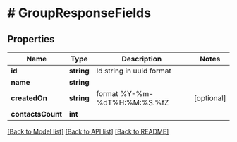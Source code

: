 # # GroupResponseFields

## Properties

Name | Type | Description | Notes
------------ | ------------- | ------------- | -------------
**id** | **string** | Id string in uuid format | 
**name** | **string** |  | 
**createdOn** | **string** | format %Y-%m-%dT%H:%M:%S.%fZ | [optional] 
**contactsCount** | **int** |  | 

[[Back to Model list]](../../README.md#documentation-for-models) [[Back to API list]](../../README.md#documentation-for-api-endpoints) [[Back to README]](../../README.md)


